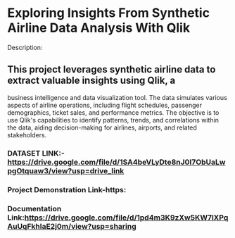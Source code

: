 # Exploring Insights From Synthetic Airline Data Analysis With Qlik
Description:
## This project leverages synthetic airline data to extract valuable insights using Qlik, a
business intelligence and data visualization tool. The data simulates various aspects
of airline operations, including flight schedules, passenger demographics, ticket
sales, and performance metrics. The objective is to use Qlik's capabilities to identify
patterns, trends, and correlations within the data, aiding decision-making for airlines,
airports, and related stakeholders.

### DATASET LINK:-https://drive.google.com/file/d/1SA4beVLyDte8nJ0I7ObUaLwpgOtquaw3/view?usp=drive_link

### Project Demonstration Link-https:

### Documentation Link:https://drive.google.com/file/d/1pd4m3K9zXw5KW7lXPqAuUqFkhlaE2j0m/view?usp=sharing

